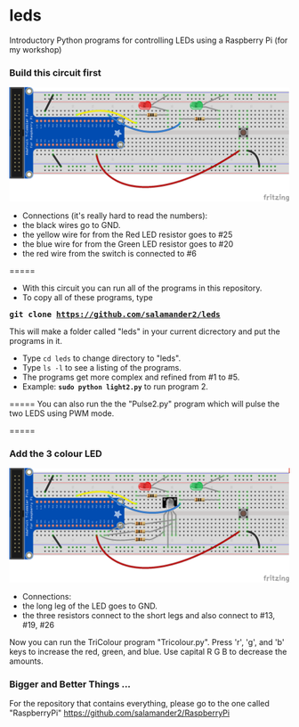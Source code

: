 leds
====

Introductory Python programs for controlling LEDs using a Raspberry Pi (for my workshop)

### Build this circuit first
![one](https://raw.githubusercontent.com/salamander2/leds/master/circuits/RPI_LED_Circuit1.png)

* Connections (it's really hard to read the numbers):
 * the black wires go to GND.
 * the yellow wire for from the Red LED resistor goes to #25
 * the blue wire for from the Green LED resistor goes to #20
 * the red wire from the switch is connected to #6

=====
* With this circuit you can run all of the programs in this repository.
* To copy all of these programs, type 

**<pre>git clone https://github.com/salamander2/leds</pre>**

This will make a folder called "leds" in your current dicrectory and put the programs in it.

* Type `cd leds` to change directory to "leds".
* Type `ls -l` to see a listing of the programs.
* The programs get more complex and refined from #1 to #5. 
* Example: **`sudo python light2.py`** to run program 2.

=====
You can also run the the "Pulse2.py" program which will pulse the two LEDS using PWM mode.

=====
### Add the 3 colour LED
![two](https://raw.githubusercontent.com/salamander2/leds/master/circuits/RPI_LED_Circuit2.png)

* Connections:
 * the long leg of the LED goes to GND.
 * the three resistors connect to the short legs and also connect to #13, #19, #26
 
Now you can run the TriColour program "Tricolour.py". Press 'r', 'g', and 'b' keys to increase the red, green, and blue.  Use capital R G B to decrease the amounts.

### Bigger and Better Things ...
For the repository that contains everything, please go to the one called "RaspberryPi" https://github.com/salamander2/RaspberryPi
